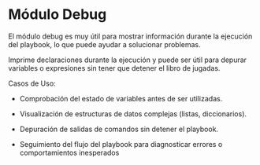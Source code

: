 # Módulo Debug

El módulo debug es muy útil para mostrar información durante la ejecución del playbook, lo que puede ayudar a solucionar problemas.

Imprime declaraciones durante la ejecución y puede ser útil para depurar variables o expresiones sin tener que detener el libro de jugadas.

Casos de Uso:

- Comprobación del estado de variables antes de ser utilizadas.

- Visualización de estructuras de datos complejas (listas, diccionarios).

- Depuración de salidas de comandos sin detener el playbook.

- Seguimiento del flujo del playbook para diagnosticar errores o comportamientos inesperados
